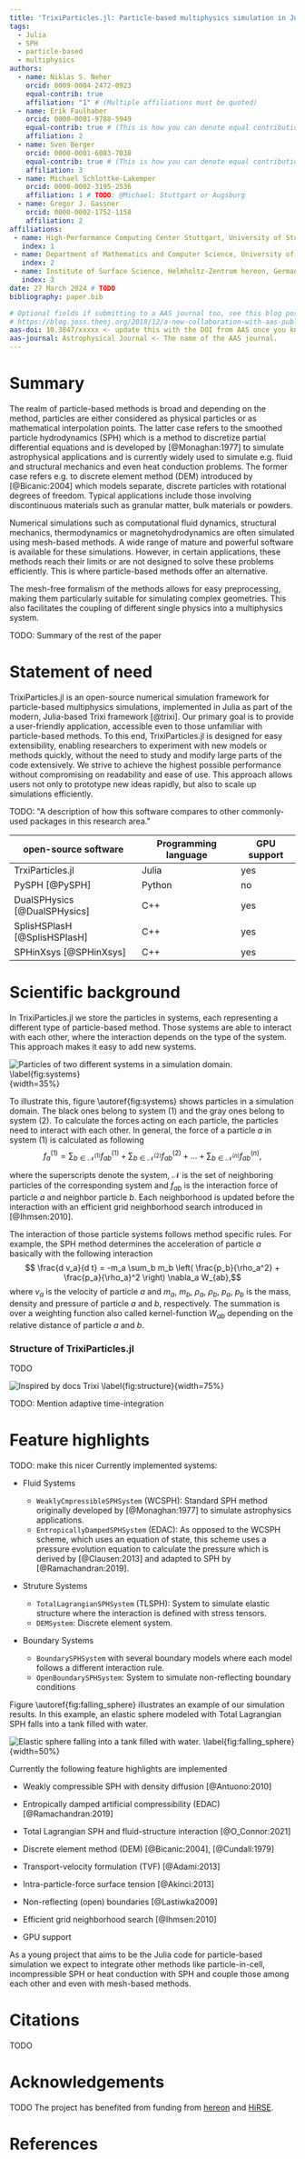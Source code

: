 ```yaml
---
title: 'TrixiParticles.jl: Particle-based multiphysics simulation in Julia'
tags:
  - Julia
  - SPH
  - particle-based
  - multiphysics
authors:
  - name: Niklas S. Neher
    orcid: 0009-0004-2472-0923
    equal-contrib: true
    affiliation: "1" # (Multiple affiliations must be quoted)
  - name: Erik Faulhaber
    orcid: 0000-0001-9788-5949
    equal-contrib: true # (This is how you can denote equal contributions between multiple authors)
    affiliation: 2
  - name: Sven Berger
    orcid: 0000-0001-6083-7038
    equal-contrib: true # (This is how you can denote equal contributions between multiple authors)
    affiliation: 3
  - name: Michael Schlottke-Lakemper
    orcid: 0000-0002-3195-2536
    affiliation: 1 # TODO: @Michael: Stuttgart or Augsburg
  - name: Gregor J. Gassner
    orcid: 0000-0002-1752-1158
    affiliation: 2
affiliations:
 - name: High-Performance Computing Center Stuttgart, University of Stuttgart, Germany
   index: 1
 - name: Department of Mathematics and Computer Science, University of Cologne, Germany
   index: 2
 - name: Institute of Surface Science, Helmholtz-Zentrum hereon, Germany
   index: 3
date: 27 March 2024 # TODO
bibliography: paper.bib

# Optional fields if submitting to a AAS journal too, see this blog post:
# https://blog.joss.theoj.org/2018/12/a-new-collaboration-with-aas-publishing
aas-doi: 10.3847/xxxxx <- update this with the DOI from AAS once you know it.
aas-journal: Astrophysical Journal <- The name of the AAS journal.
---
```


# Summary

The realm of particle-based methods is broad and depending on the method, particles are either considered as physical particles or as mathematical interpolation points.
The latter case refers to the smoothed particle hydrodynamics (SPH) which is a method to discretize partial differential equations and is developed by [@Monaghan:1977] to simulate astrophysical applications and is currently widely used to simulate e.g. fluid and structural mechanics and even heat conduction problems.
The former case refers e.g. to discrete element method (DEM) introduced by [@Bicanic:2004] which models separate, discrete particles with rotational degrees of freedom. Typical applications include those involving discontinuous materials such as granular matter, bulk materials or powders.

Numerical simulations such as computational fluid dynamics, structural mechanics, thermodynamics
or magnetohydrodynamics are often simulated using mesh-based methods. A wide range of
mature and powerful software is available for these simulations. However, in certain applications,
these methods reach their limits or are not designed to solve these problems efficiently.
This is where particle-based methods offer an alternative.

The mesh-free formalism of the methods allows for easy preprocessing, making them particularly
suitable for simulating complex geometries. This also facilitates the coupling of different single
physics into a multiphysics system.

TODO: Summary of the rest of the paper

# Statement of need

TrixiParticles.jl is an open-source numerical simulation framework for
particle-based multiphysics simulations, implemented in Julia as part of the modern,
Julia-based Trixi framework [@trixi].
Our primary goal is to provide a user-friendly application, accessible even to
those unfamiliar with particle-based methods. To this end, TrixiParticles.jl is designed
for easy extensibility, enabling researchers to experiment with new models or methods quickly,
without the need to study and modify large parts of the code extensively.
We strive to achieve the highest possible performance without compromising on readability
and ease of use. This approach allows users not only to prototype new ideas rapidly,
but also to scale up simulations efficiently.

TODO:
"A description of how this software compares to other commonly-used packages in this research area."

| open-source software          |Programming language  |  GPU support |
|-------------------------------|----------------------|--------------|
| TrxiParticles.jl              | Julia                | yes          |
| PySPH [@PySPH]                | Python               | no           |
| DualSPHysics [@DualSPHysics]  | C++                  | yes          |
| SplisHSPlasH [@SplisHSPlasH]  | C++                  | yes          |
| SPHinXsys [@SPHinXsys]        | C++                  | yes          |

# Scientific background

In TrixiParticles.jl we store the particles in systems, each representing a different type of particle-based method. Those systems are able to interact with each other, where the interaction depends on the type of the system. This approach makes it easy to add new systems.

![Particles of two different systems in a simulation domain. \label{fig:systems}](systems.png){width=35%}

To illustrate this, figure \autoref{fig:systems} shows particles in a simulation domain. The black ones belong to system $(1)$ and the gray ones belong to system $(2)$. To calculate the forces acting on each particle, the particles need to interact with each other.
In general, the force of a particle $a$ in system $(1)$ is calculated as following
$$ f_a^{(1)} = \sum_{b \in \mathcal{N}^{(1)}} f_{ab}^{(1)} + \sum_{b \in \mathcal{N}^{(2)}} f_{ab}^{(2)} + \dots + \sum_{b\in \mathcal{N}^{(n)}}f_{ab}^{(n)}, $$

where the superscripts denote the system, $\mathcal{N}$ is the set of neighboring particles of the corresponding system and $f_{ab}$ is the interaction force of particle $a$ and neighbor particle $b$. Each neighborhood is updated before the interaction with an efficient grid neighborhood search introduced in [@Ihmsen:2010].

The interaction of those particle systems follows method specific rules. For example, the SPH method determines the acceleration of particle $a$ basically with the following interaction
$$ \frac{d v_a}{d t} = -m_a \sum_b m_b \left( \frac{p_b}{\rho_a^2} + \frac{p_a}{\rho_a}^2 \right) \nabla_a W_{ab},$$
where $v_a$ is the velocity of particle $a$ and $m_a$, $m_b$, $\rho_a$, $\rho_b$, $p_a$, $p_b$ is the mass, density and pressure of particle $a$ and $b$, respectively. The summation is over a weighting function also called kernel-function $W_{ab}$ depending on the relative distance of particle $a$ and $b$.

### Structure of TrixiParticles.jl

TODO

![Inspired by [docs Trixi](https://trixi-framework.github.io/Trixi.jl/stable/overview/#overview-semidiscretizations) \label{fig:structure}](structure.png){width=75%}

TODO: Mention adaptive time-integration

# Feature highlights

TODO: make this nicer
Currently implemented systems:

* Fluid Systems
    + `WeaklyCmpressibleSPHSystem` (WCSPH): Standard SPH method originally developed by [@Monaghan:1977] to simulate astrophysics applications.
    + `EntropicallyDampedSPHSystem` (EDAC): As opposed to the WCSPH scheme, which uses an equation of state, this scheme uses a pressure evolution equation to calculate the pressure which is derived by [@Clausen:2013] and adapted to SPH by [@Ramachandran:2019].

* Struture Systems
    + `TotalLagrangianSPHSystem` (TLSPH): System to simulate elastic structure where the interaction is defined with stress tensors.
    + `DEMSystem`: Discrete element system.

* Boundary Systems
    + `BoundarySPHSystem` with several boundary models where each model follows a different interaction rule.
    + `OpenBoundarySPHSystem`: System to simulate non-reflecting boundary conditions

Figure \autoref{fig:falling_sphere} illustrates an example of our simulation results.
In this example, an elastic sphere modeled with Total Lagrangian SPH falls into a tank filled with water.

![Elastic sphere falling into a tank filled with water. \label{fig:falling_sphere}](falling_sphere_combined_nonstick_4k_178.png){width=50%}

Currently the following feature highlights are implemented

* Weakly compressible SPH with density diffusion [@Antuono:2010]

* Entropically damped artificial compressibility (EDAC) [@Ramachandran:2019]

* Total Lagrangian SPH and fluid-structure interaction [@O_Connor:2021]

* Discrete element method (DEM) [@Bicanic:2004], [@Cundall:1979]

* Transport-velocity formulation (TVF) [@Adami:2013]

* Intra-particle-force surface tension [@Akinci:2013]

* Non-reflecting (open) boundaries [@Lastiwka2009]

* Efficient grid neighborhood search [@Ihmsen:2010]

* GPU support


As a young project that aims to be the Julia code for particle-based simulation we expect to integrate other methods
like particle-in-cell, incompressible SPH or heat conduction with SPH and couple those among each other and even with mesh-based methods.

# Citations

TODO

# Acknowledgements

TODO
The project has benefited from funding from [hereon](https://www.hereon.de/) and [HiRSE](https://www.helmholtz-hirse.de/).

# References
